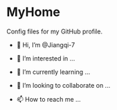 # MyHome
Config files for my GitHub profile.
- 👋 Hi, I’m @Jiangqi-7

- 👀 I’m interested in ...
- 🌱 I’m currently learning ...

- 💞️ I’m looking to collaborate on ...
- 📫 How to reach me ...
